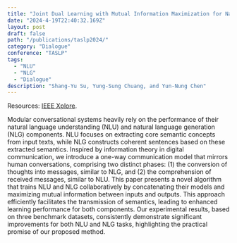 ```yaml
---
title: "Joint Dual Learning with Mutual Information Maximization for Natural Language Understanding and Generation in Dialogues"
date: "2024-4-19T22:40:32.169Z"
layout: post
draft: false
path: "/publications/taslp2024/"
category: "Dialogue"
conference: "TASLP"
tags:
  - "NLU"
  - "NLG"
  - "Dialogue"
description: "Shang-Yu Su, Yung-Sung Chuang, and Yun-Nung Chen"
---
```



Resources:
<a href="https://ieeexplore.ieee.org/document/10477541" target="_blank">IEEE Xplore</a>.

Modular conversational systems heavily rely on the performance of their natural language understanding (NLU) and natural language generation (NLG) components. NLU focuses on extracting core semantic concepts from input texts, while NLG constructs coherent sentences based on these extracted semantics. Inspired by information theory in digital communication, we introduce a one-way communication model that mirrors human conversations, comprising two distinct phases: (1) the conversion of thoughts into messages, similar to NLG, and (2) the comprehension of received messages, similar to NLU. This paper presents a novel algorithm that trains NLU and NLG collaboratively by concatenating their models and maximizing mutual information between inputs and outputs. This approach efficiently facilitates the transmission of semantics, leading to enhanced learning performance for both components. Our experimental results, based on three benchmark datasets, consistently demonstrate significant improvements for both NLU and NLG tasks, highlighting the practical promise of our proposed method.


